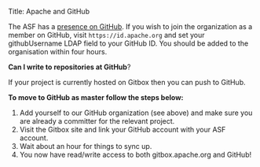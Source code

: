 Title: Apache and GitHub

The ASF has a <a href="https://github.com/apache" target="_blank">presence on GitHub</a>. If you wish to join the organization as a member on GitHub, visit `https://id.apache.org` and set your githubUsername LDAP field to your GitHub ID. You should be added to the organisation within four hours.

**Can I write to repositories at GitHub**?

If your project is currently hosted on Gitbox then you can push to GitHub.

**To move to GitHub as master follow the steps below:**

1. Add yourself to our GitHub organization (see above) and make sure you are already a committer for the relevant project.
1. Visit the Gitbox site and link your GitHub account with your ASF account.
1. Wait about an hour for things to sync up.
1. You now have read/write access to both gitbox.apache.org and GitHub!
